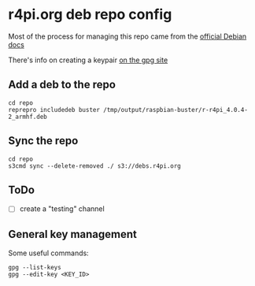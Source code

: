 # r4pi.org deb repo config

Most of the process for managing this repo came from the
[official Debian docs](https://wiki.debian.org/DebianRepository/SetupWithReprepro)

There's info on creating a keypair
[on the gpg site](https://www.gnupg.org/gph/en/manual/c14.html)


## Add a deb to the repo

```
cd repo
reprepro includedeb buster /tmp/output/raspbian-buster/r-r4pi_4.0.4-2_armhf.deb
```


## Sync the repo

```
cd repo
s3cmd sync --delete-removed ./ s3://debs.r4pi.org
```


## ToDo

- [ ] create a "testing" channel


## General key management

Some useful commands:

```
gpg --list-keys
gpg --edit-key <KEY_ID>
```

